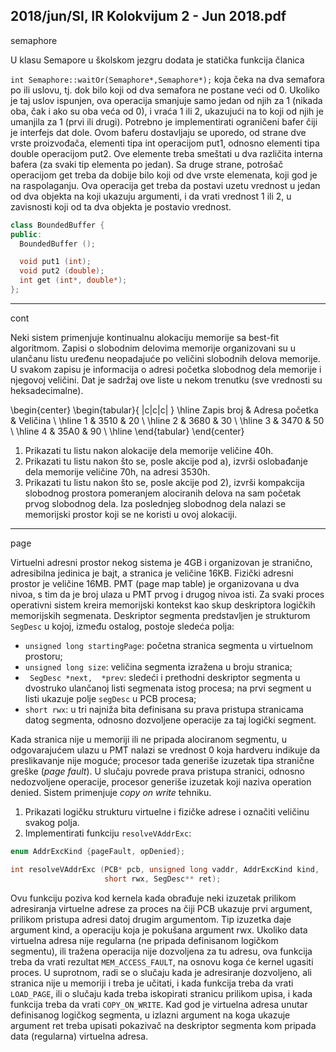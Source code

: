 2018/jun/SI, IR Kolokvijum 2 - Jun 2018.pdf
--------------------------------------------------------------------------------
semaphore

U klasu Semapore u školskom jezgru dodata je statička funkcija članica

`int Semaphore::waitOr(Semaphore*,Semaphore*);`
koja čeka na dva semafora po ili uslovu, tj. dok bilo koji od dva semafora ne postane veći od 0.
Ukoliko je taj uslov ispunjen, ova operacija smanjuje samo jedan od njih za 1 (nikada oba,
čak i ako su oba veća od 0), i vraća 1 ili 2, ukazujući na to koji od njih je umanjila za 1 (prvi
ili drugi).
Potrebno je implementirati ograničeni bafer čiji je interfejs dat dole. Ovom baferu dostavljaju
se uporedo, od strane dve vrste proizvođača, elementi tipa int operacijom put1,  odnosno
elementi tipa double operacijom put2. Ove elemente treba smeštati u dva različita interna
bafera (za svaki tip elementa po jedan). Sa druge strane, potrošač operacijom get treba da
dobije bilo koji od dve vrste elemenata, koji god je na raspolaganju. Ova operacija get treba
da postavi uzetu vrednost u jedan od dva objekta na koji ukazuju argumenti,  i da vrati
vrednost 1 ili 2, u zavisnosti koji od ta dva objekta je postavio vrednost.
```cpp
class BoundedBuffer {
public:
  BoundedBuffer ();

  void put1 (int);
  void put2 (double);
  int get (int*, double*);
};
```

--------------------------------------------------------------------------------
cont

Neki sistem primenjuje kontinualnu alokaciju memorije sa best-fit algoritmom. Zapisi o
slobodnim delovima memorije organizovani su u ulančanu listu uređenu neopadajuće po
veličini slobodnih delova memorije.  U svakom zapisu je informacija o adresi početka
slobodnog dela memorije i njegovoj veličini. Dat je sadržaj ove liste u nekom trenutku (sve
vrednosti su heksadecimalne).

\begin{center}
\begin{tabular}{ |c|c|c| }
\hline
Zapis broj & Adresa početka & Veličina \\
\hline
1 & 3510 & 20 \\
\hline
2 & 3680 & 30 \\
\hline
3 & 3470 & 50 \\
\hline
4 & 35A0 & 90 \\
\hline
\end{tabular}
\end{center}

1. Prikazati tu listu nakon alokacije dela memorije veličine 40h.
2. Prikazati tu listu nakon što se, posle akcije pod a), izvrši oslobađanje dela memorije
veličine 70h, na adresi 3530h.
3. Prikazati tu listu nakon što se, posle akcije pod 2),  izvrši kompakcija slobodnog
prostora pomeranjem alociranih delova na sam početak prvog slobodnog dela. Iza poslednjeg
slobodnog dela nalazi se memorijski prostor koji se ne koristi u ovoj alokaciji.

--------------------------------------------------------------------------------
page

Virtuelni adresni prostor nekog sistema je 4GB i organizovan je stranično, adresibilna jedinica
je bajt, a stranica je veličine 16KB. Fizički adresni prostor je veličine 16MB. PMT (page map
table) je organizovana u dva nivoa, s tim da je broj ulaza u PMT prvog i drugog nivoa isti.
Za svaki proces operativni sistem kreira memorijski kontekst kao skup deskriptora logičkih
memorijskih segmenata.  Deskriptor segmenta predstavljen je strukturom `SegDesc` u kojoj,
između ostalog, postoje sledeća polja:

- `unsigned long startingPage`: početna stranica segmenta u virtuelnom prostoru;
- `unsigned long size`: veličina segmenta izražena u broju stranica;
- ` SegDesc *next,  *prev`:  sledeći i prethodni deskriptor segmenta u dvostruko
ulančanoj listi segmenata istog procesa; na prvi segment u listi ukazuje polje `segDesc`
u PCB procesa;
- `short rwx`: u tri najniža bita definisana su prava pristupa stranicama datog segmenta,
odnosno dozvoljene operacije za taj logički segment.

Kada stranica nije u memoriji ili ne pripada alociranom segmentu, u odgovarajućem ulazu u
PMT nalazi se vrednost 0 koja hardveru indikuje da preslikavanje nije moguće; procesor tada
generiše izuzetak tipa stranične greške (*page fault*). U slučaju povrede prava pristupa stranici,
odnosno nedozvoljene operacije,  procesor generiše izuzetak koji naziva operation denied.
Sistem primenjuje *copy on write* tehniku.

1. Prikazati logičku strukturu virtuelne i fizičke adrese i označiti veličinu svakog polja.
2. Implementirati funkciju `resolveVAddrExc`:
```cpp
enum AddrExcKind {pageFault, opDenied};

int resolveVAddrExc (PCB* pcb, unsigned long vaddr, AddrExcKind kind,
                     short rwx, SegDesc** ret);
```
Ovu funkciju poziva kod kernela kada obrađuje neki izuzetak prilikom adresiranja virtuelne
adrese za proces na čiji PCB ukazuje prvi argument,  prilikom pristupa adresi datoj drugim
argumentom. Tip izuzetka daje argument kind, a operaciju koja je pokušana argument rwx.
Ukoliko data virtuelna adresa nije regularna (ne pripada definisanom logičkom segmentu), ili
tražena operacija nije dozvoljena za tu adresu,   ova funkcija treba da vrati rezultat
`MEM_ACCESS_FAULT`, na osnovu koga će kernel ugasiti proces. U suprotnom, radi se o slučaju
kada je adresiranje dozvoljeno, ali stranica nije u memoriji i treba je učitati, i kada funkcija
treba da vrati `LOAD_PAGE`, ili o slučaju kada treba iskopirati stranicu prilikom upisa, i kada
funkcija treba da vrati `COPY_ON_WRITE`.  Kad god je virtuelna adresa unutar definisanog
logičkog segmenta, u izlazni argument na koga ukazuje argument ret treba upisati pokazivač
na deskriptor segmenta kom pripada data (regularna) virtuelna adresa.
